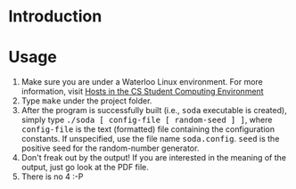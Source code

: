 Introduction
============


Usage
=====
<ol>
<li>
Make sure you are under a Waterloo Linux environment.
For more information, visit <a href="https://cs.uwaterloo.ca/cscf/student/hosts" target="_blank" >Hosts in the CS Student Computing Environment</a>
</li>
<li>
Type <tt>make</tt> under the project folder.
</li>
<li>
After the program is successfully built (i.e., <tt>soda</tt> executable is created), simply type <tt>./soda [ config-file [ random-seed ] ]</tt>, where <tt>config-file</tt> is the text (formatted) file containing the configuration constants. If unspecified, use the file name <tt>soda.config</tt>. <tt>seed</tt> is the positive seed for the random-number generator.
</li>
<li>Don't freak out by the output! If you are interested in the meaning of the output, just go look at the PDF file.</li>
<li>There is no 4 :-P</li>
</ol>
